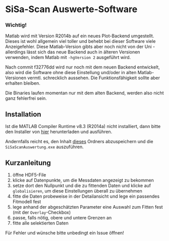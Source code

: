# SiSa-Scan Auswerte-Software

### Wichtig!
Matlab wird mit Version R2014b auf ein neues Plot-Backend umgestellt. Dieses ist
wohl allgemein viel toller und behebt bei dieser Software viele Anzeigefehler.
Diese Matlab-Version gibts aber noch nicht von der Uni - allerdings lässt sich das
neue Backend auch in älteren Versionen verwenden, indem Matlab mit `-hgVersion 2` 
ausgeführt wird.

Nach commit f32776dd wird nur noch mit dem neuen Backend entwickelt, also wird
die Software ohne diese Einstellung und/oder in alten Matlab-Versionen vermtl.
schrecklich aussehen. Die Funktionsfähigkeit sollte aber erhalten bleiben.

Die Binaries laufen momentan nur mit dem alten Backend, werden also nicht ganz
fehlerfrei sein.

## Installation
Ist die MATLAB Compiler Runtime v8.3 (R2014a) nicht installiert,
dann bitte den Installer von [hier](https://git.daten.tk/sebastian.pfitzner/sisa-scan-auswertung/raw/master/Deployment/SiSaScanAuswertung/for_redistribution/MyAppInstaller_web.exe)
herunterladen und ausführen.

Andernfalls reicht es, den Inhalt [dieses](https://git.daten.tk/sebastian.pfitzner/sisa-scan-auswertung/tree/master/Deployment/SiSaScanAuswertung/for_redistribution_files_only)
Ordners abzuspeichern und die `SiSaScanAuswertung.exe` auszuführen.

## Kurzanleitung

1. öffne HDF5-File
2. klicke auf Datenpunkte, um die Messdaten angezeigt zu bekommen
3. setze dort den Nullpunkt und die zu fittenden Daten und klicke auf `globalisieren`, um diese Einstellungen überall zu übernehmen
4. fitte die Daten probeweise in der Detailansicht und lege ein passendes Fitmodell fest
5. lege anhand der abgeschätzten Parameter eine Auswahl zum Fitten fest (mit der `Overlay`-Checkbox)
6. passe, falls nötig, obere und untere Grenzen an
7. fitte alle selektierten Daten

Für Fehler und wünsche bitte unbedingt ein Issue öffnen!